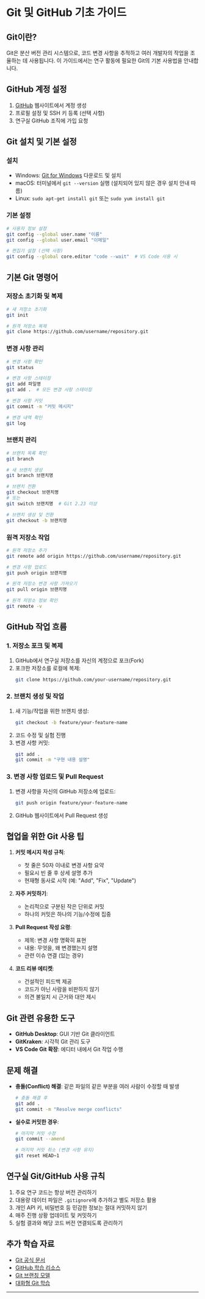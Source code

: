 # Git 및 GitHub 기초 가이드

## Git이란?

Git은 분산 버전 관리 시스템으로, 코드 변경 사항을 추적하고 여러 개발자의 작업을 조율하는 데 사용됩니다. 이 가이드에서는 연구 활동에 필요한 Git의 기본 사용법을 안내합니다.

## GitHub 계정 설정

1. [GitHub](https://github.com/) 웹사이트에서 계정 생성
2. 프로필 설정 및 SSH 키 등록 (선택 사항)
3. 연구실 GitHub 조직에 가입 요청

## Git 설치 및 기본 설정

### 설치

- Windows: [Git for Windows](https://gitforwindows.org/) 다운로드 및 설치
- macOS: 터미널에서 `git --version` 실행 (설치되어 있지 않은 경우 설치 안내 따름)
- Linux: `sudo apt-get install git` 또는 `sudo yum install git`

### 기본 설정

```bash
# 사용자 정보 설정
git config --global user.name "이름"
git config --global user.email "이메일"

# 편집기 설정 (선택 사항)
git config --global core.editor "code --wait"  # VS Code 사용 시
```

## 기본 Git 명령어

### 저장소 초기화 및 복제

```bash
# 새 저장소 초기화
git init

# 원격 저장소 복제
git clone https://github.com/username/repository.git
```

### 변경 사항 관리

```bash
# 변경 사항 확인
git status

# 변경 사항 스테이징
git add 파일명
git add .  # 모든 변경 사항 스테이징

# 변경 사항 커밋
git commit -m "커밋 메시지"

# 변경 내역 확인
git log
```

### 브랜치 관리

```bash
# 브랜치 목록 확인
git branch

# 새 브랜치 생성
git branch 브랜치명

# 브랜치 전환
git checkout 브랜치명
# 또는
git switch 브랜치명  # Git 2.23 이상

# 브랜치 생성 및 전환
git checkout -b 브랜치명
```

### 원격 저장소 작업

```bash
# 원격 저장소 추가
git remote add origin https://github.com/username/repository.git

# 변경 사항 업로드
git push origin 브랜치명

# 원격 저장소 변경 사항 가져오기
git pull origin 브랜치명

# 원격 저장소 정보 확인
git remote -v
```

## GitHub 작업 흐름

### 1. 저장소 포크 및 복제

1. GitHub에서 연구실 저장소를 자신의 계정으로 포크(Fork)
2. 포크한 저장소를 로컬에 복제:
   ```bash
   git clone https://github.com/your-username/repository.git
   ```

### 2. 브랜치 생성 및 작업

1. 새 기능/작업을 위한 브랜치 생성:
   ```bash
   git checkout -b feature/your-feature-name
   ```
2. 코드 수정 및 실험 진행
3. 변경 사항 커밋:
   ```bash
   git add .
   git commit -m "구현 내용 설명"
   ```

### 3. 변경 사항 업로드 및 Pull Request

1. 변경 사항을 자신의 GitHub 저장소에 업로드:
   ```bash
   git push origin feature/your-feature-name
   ```
2. GitHub 웹사이트에서 Pull Request 생성

## 협업을 위한 Git 사용 팁

1. **커밋 메시지 작성 규칙**:
   - 첫 줄은 50자 이내로 변경 사항 요약
   - 필요시 빈 줄 후 상세 설명 추가
   - 현재형 동사로 시작 (예: "Add", "Fix", "Update")

2. **자주 커밋하기**:
   - 논리적으로 구분된 작은 단위로 커밋
   - 하나의 커밋은 하나의 기능/수정에 집중

3. **Pull Request 작성 요령**:
   - 제목: 변경 사항 명확히 표현
   - 내용: 무엇을, 왜 변경했는지 설명
   - 관련 이슈 연결 (있는 경우)

4. **코드 리뷰 에티켓**:
   - 건설적인 피드백 제공
   - 코드가 아닌 사람을 비판하지 않기
   - 의견 불일치 시 근거와 대안 제시

## Git 관련 유용한 도구

- **GitHub Desktop**: GUI 기반 Git 클라이언트
- **GitKraken**: 시각적 Git 관리 도구
- **VS Code Git 확장**: 에디터 내에서 Git 작업 수행

## 문제 해결

- **충돌(Conflict) 해결**: 같은 파일의 같은 부분을 여러 사람이 수정할 때 발생
  ```bash
  # 충돌 해결 후
  git add .
  git commit -m "Resolve merge conflicts"
  ```

- **실수로 커밋한 경우**:
  ```bash
  # 마지막 커밋 수정
  git commit --amend
  
  # 마지막 커밋 취소 (변경 사항 유지)
  git reset HEAD~1
  ```

## 연구실 Git/GitHub 사용 규칙

1. 주요 연구 코드는 항상 버전 관리하기
2. 대용량 데이터 파일은 `.gitignore`에 추가하고 별도 저장소 활용
3. 개인 API 키, 비밀번호 등 민감한 정보는 절대 커밋하지 않기
4. 매주 진행 상황 업데이트 및 커밋하기
5. 실험 결과와 해당 코드 버전 연결되도록 관리하기

## 추가 학습 자료

- [Git 공식 문서](https://git-scm.com/doc)
- [GitHub 학습 리소스](https://docs.github.com/en/get-started)
- [Git 브랜칭 모델](https://nvie.com/posts/a-successful-git-branching-model/)
- [대화형 Git 학습](https://learngitbranching.js.org/)

---
